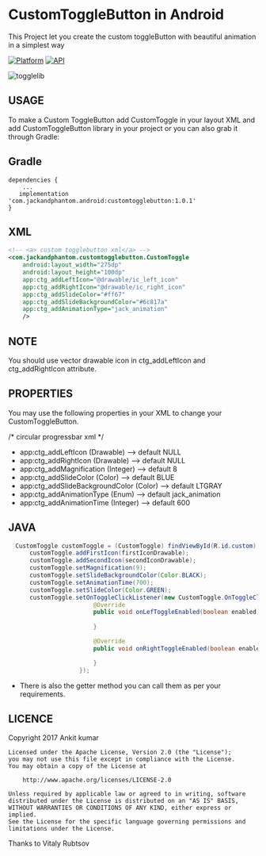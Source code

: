 # CustomToggleButton in Android
This Project let you create the custom toggleButton with beautiful animation in a simplest way

[![Platform](https://img.shields.io/badge/platform-android-green.svg)](http://developer.android.com/index.html)
[![API](https://img.shields.io/badge/API-13%2B-brightgreen.svg?style=flat)](https://android-arsenal.com/api?level=13)

![togglelib](https://user-images.githubusercontent.com/22986571/30244134-a86b220c-95d5-11e7-90c8-7f42f1e2744f.gif)

USAGE
-----
To make a Custom ToggleButton add CustomToggle in your layout XML and add CustomToggleButton library in your project or you can also grab it through Gradle:

Gradle
------
```
dependencies {
    ...
   implementation 'com.jackandphantom.android:customtogglebutton:1.0.1'
}
```
XML
-----

```xml
<!-- <a> custom togglebutton xml</a> -->
<com.jackandphantom.customtogglebutton.CustomToggle
    android:layout_width="275dp"
    android:layout_height="100dp"
    app:ctg_addLeftIcon="@drawable/ic_left_icon"
    app:ctg_addRightIcon="@drawable/ic_right_icon"
    app:ctg_addSlideColor="#ff67"
    app:ctg_addSlideBackgroundColor="#6c817a"
    app:ctg_addAnimationType="jack_animation"
    />
```
NOTE
-----
You should use vector drawable icon in ctg_addLeftIcon and ctg_addRightIcon attribute.

PROPERTIES
-----
You may use the following properties in your XML to change your CustomToggleButton.

/*  circular progressbar xml */
*  app:ctg_addLeftIcon              (Drawable)  -->   default NULL
*  app:ctg_addRightIcon             (Drawable)  -->   default NULL
*  app:ctg_addMagnification         (Integer)   -->   default 8
*  app:ctg_addSlideColor            (Color)     -->   default BLUE
*  app:ctg_addSlideBackgroundColor  (Color)     -->   default LTGRAY
*  app:ctg_addAnimationType         (Enum)      -->   default jack_animation
*  app:ctg_addAnimationTime         (Integer)   -->   default 600

JAVA
-----
```java
  CustomToggle customToggle = (CustomToggle) findViewById(R.id.custom);
      customToggle.addFirstIcon(firstIconDrawable);
      customToggle.addSecondIcon(secondIconDrawable);
      customToggle.setMagnification(9);
      customToggle.setSlideBackgroundColor(Color.BLACK);
      customToggle.setAnimationTime(700);
      customToggle.setSlideColor(Color.GREEN);
      customToggle.setOnToggleClickListener(new CustomToggle.OnToggleClickListener() {
                        @Override
                        public void onLefToggleEnabled(boolean enabled) {
                            
                        }

                        @Override
                        public void onRightToggleEnabled(boolean enabled) {

                        }
                    });
```
* There is also the getter method you can call them as per your requirements.

LICENCE
-----

 Copyright 2017 Ankit kumar

    Licensed under the Apache License, Version 2.0 (the "License");
    you may not use this file except in compliance with the License.
    You may obtain a copy of the License at

        http://www.apache.org/licenses/LICENSE-2.0

    Unless required by applicable law or agreed to in writing, software
    distributed under the License is distributed on an "AS IS" BASIS,
    WITHOUT WARRANTIES OR CONDITIONS OF ANY KIND, either express or implied.
    See the License for the specific language governing permissions and
    limitations under the License.

 Thanks to  Vitaly Rubtsov 

